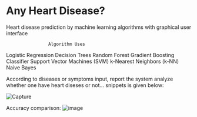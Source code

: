 # Any Heart Disease?
 Heart disease prediction by machine learning algorithms with graphical user interface
 
                    Algorithm Uses
Logistic Regression
Decision Trees
Random Forest
Gradient Boosting Classifier
Support Vector Machines (SVM)
k-Nearest Neighbors (k-NN)
Naive Bayes

According to diseases or symptoms input, report the system analyze whether one have heart diseses or not... snippets is given below:

![Capture](https://github.com/SaiyemRaiyan/Any-Heart-Disease-/assets/64364859/bc6ccfe5-822a-4266-a2ff-697e1680c1b6)

Accuracy comparison:
![image](https://github.com/SaiyemRaiyan/Any-Heart-Disease-/assets/64364859/f0db741c-57d3-4031-9486-9f4416dfac9f)

